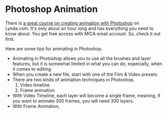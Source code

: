 # Photoshop Animation

There is [a great course on creating animation with Photoshop](https://www.lynda.com/After-Effects-tutorials/Motion-Graphics-Loops-01-Photoshop-Techniques/483234-2.html) on Lynda.com. It's only about an hour long and has everything you need to know about. You get free access with MICA email account. So, check it out first.

Here are some tips for animating in Photoshop.

- Animating in Photoshop allows you to use all the brushes and layer features, but it is somewhat limited in what you can do, especially, when it comes to editing.
- When you create a new file, start with one of the Film & Video presets.
- There are two kinds of animation techniques in Photoshop.
    1. Video timeline
    1. Frame animation
- With Video Timeline, each layer will become a single frame, meaning, if you want to animate 300 frames, you will need 300 layers.
- With Frame Animation, 
